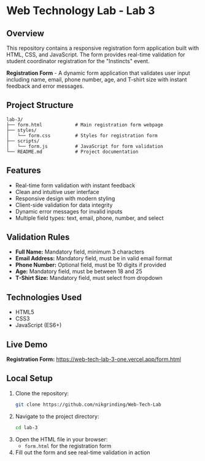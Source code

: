 # Web Technology Lab - Lab 3

## Overview

This repository contains a responsive registration form application built with HTML, CSS, and JavaScript. The form provides real-time validation for student coordinator registration for the "Instincts" event.

**Registration Form** - A dynamic form application that validates user input including name, email, phone number, age, and T-shirt size with instant feedback and error messages.

## Project Structure

```
lab-3/
├── form.html            # Main registration form webpage
├── styles/
│   └── form.css         # Styles for registration form
├── scripts/
│   └── form.js          # JavaScript for form validation
└── README.md            # Project documentation
```

## Features

-   Real-time form validation with instant feedback
-   Clean and intuitive user interface
-   Responsive design with modern styling
-   Client-side validation for data integrity
-   Dynamic error messages for invalid inputs
-   Multiple field types: text, email, phone, number, and select

## Validation Rules

-   **Full Name:** Mandatory field, minimum 3 characters
-   **Email Address:** Mandatory field, must be in valid email format
-   **Phone Number:** Optional field, must be 10 digits if provided
-   **Age:** Mandatory field, must be between 18 and 25
-   **T-Shirt Size:** Mandatory field, must select from dropdown

## Technologies Used

-   HTML5
-   CSS3
-   JavaScript (ES6+)

## Live Demo

**Registration Form:** https://web-tech-lab-3-one.vercel.app/form.html

## Local Setup

1. Clone the repository:
    ```bash
    git clone https://github.com/nikgrinding/Web-Tech-Lab
    ```
2. Navigate to the project directory:
    ```bash
    cd lab-3
    ```
3. Open the HTML file in your browser:
    - `form.html` for the registration form
4. Fill out the form and see real-time validation in action
